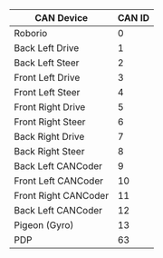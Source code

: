 | CAN Device | CAN ID |
| --- | --- |
| Roborio | 0 |
| Back Left Drive | 1 |
| Back Left Steer | 2 |
| Front Left Drive | 3 |
| Front Left Steer | 4 |
| Front Right Drive | 5 |
| Front Right Steer | 6 |
| Back Right Drive | 7 |
| Back Right Steer | 8 |
| Back Left CANCoder | 9 |
| Front Left CANCoder | 10 |
| Front Right CANCoder | 11 |
| Back Left CANCoder | 12 |
| Pigeon (Gyro) | 13 |
| PDP | 63 |

